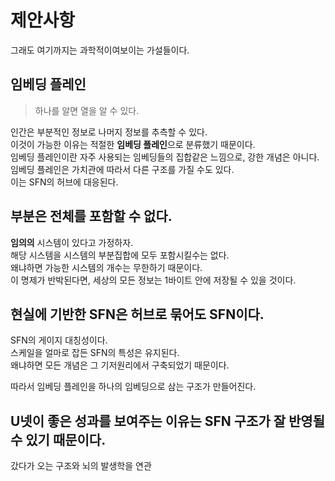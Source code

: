 # 제안사항
그래도 여기까지는 과학적이여보이는 가설들이다.

## 임베딩 플레인

> 하나를 알면 열을 알 수 있다.

인간은 부분적인 정보로 나머지 정보를 추측할 수 있다.  
이것이 가능한 이유는 적절한 **임베딩 플레인**으로 분류했기 때문이다.  
임베딩 플레인이란 자주 사용되는 임베딩들의 집합같은 느낌으로, 강한 개념은 아니다.  
임베딩 플레인은 가치관에 따라서 다른 구조를 가질 수도 있다.  
이는 SFN의 허브에 대응된다.

## 부분은 전체를 포함할 수 없다.
**임의의** 시스템이 있다고 가정하자.  
해당 시스템을 시스템의 부분집합에 모두 포함시킬수는 없다.  
왜냐하면 가능한 시스템의 개수는 무한하기 때문이다.  
이 명제가 반박된다면, 세상의 모든 정보는 1바이트 안에 저장될 수 있을 것이다.  

## 현실에 기반한 SFN은 허브로 묶어도 SFN이다.
SFN의 게이지 대칭성이다.  
스케일을 얼마로 잡든 SFN의 특성은 유지된다.  
왜냐하면 모든 개념은 그 기저원리에서 구축되었기 때문이다.  

따라서 임베딩 플레인을 하나의 임베딩으로 삼는 구조가 만들어진다.

## U넷이 좋은 성과를 보여주는 이유는 SFN 구조가 잘 반영될 수 있기 때문이다.
갔다가 오는 구조와 뇌의 발생학을 연관
